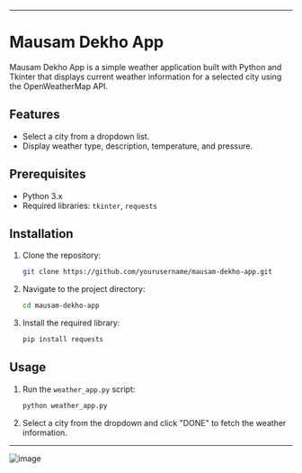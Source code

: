 
---

# Mausam Dekho App

Mausam Dekho App is a simple weather application built with Python and Tkinter that displays current weather information for a selected city using the OpenWeatherMap API.

## Features

- Select a city from a dropdown list.
- Display weather type, description, temperature, and pressure.

## Prerequisites

- Python 3.x
- Required libraries: `tkinter`, `requests`

## Installation

1. Clone the repository:
    ```bash
    git clone https://github.com/yourusername/mausam-dekho-app.git
    ```
2. Navigate to the project directory:
    ```bash
    cd mausam-dekho-app
    ```
3. Install the required library:
    ```bash
    pip install requests
    ```

## Usage

1. Run the `weather_app.py` script:
    ```bash
    python weather_app.py
    ```
2. Select a city from the dropdown and click "DONE" to fetch the weather information.

---
![image](https://github.com/Aishjainam-coder/Weather-App-python/assets/86430623/15754b6e-065c-41d3-9bcb-588f3afd441b)

